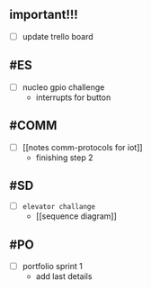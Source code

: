 ## important!!!

- [ ] update trello board

## #ES

- [ ] nucleo gpio challenge
	- interrupts for button

## #COMM

- [ ] [[notes comm-protocols for iot]]
	- finishing step 2

## #SD

- [ ] `elevator challange`
	- [[sequence diagram]]

## #PO

- [ ] portfolio sprint 1
	- add last details
